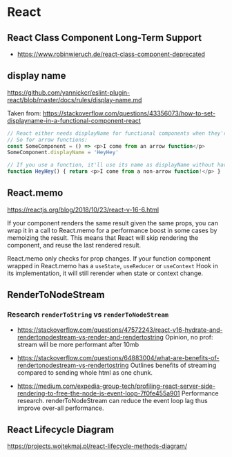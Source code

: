 # React

## React Class Component Long-Term Support
- https://www.robinwieruch.de/react-class-component-deprecated

## display name

https://github.com/yannickcr/eslint-plugin-react/blob/master/docs/rules/display-name.md

Taken from: https://stackoverflow.com/questions/43356073/how-to-set-displayname-in-a-functional-component-react
```js
// React either needs displayName for functional components when they're defined as arrow functions, or the name of the function itself.
// So for arrow functions:
const SomeComponent = () => <p>I come from an arrow function</p>
SomeComponent.displayName = 'HeyHey'

// If you use a function, it'll use its name as displayName without having to define it separately:
function HeyHey() { return <p>I come from a non-arrow function!</p> }
```

## React.memo
https://reactjs.org/blog/2018/10/23/react-v-16-6.html

If your component renders the same result given the same props, you can wrap it in a call to React.memo for a performance boost in some cases by memoizing the result. This means that React will skip rendering the component, and reuse the last rendered result.

React.memo only checks for prop changes. If your function component wrapped in React.memo has a `useState`, `useReducer` or `useContext` Hook in its implementation, it will still rerender when state or context change.

## RenderToNodeStream
### Research `renderToString` vs `renderToNodeStream`
- https://stackoverflow.com/questions/47572243/react-v16-hydrate-and-rendertonodestream-vs-render-and-rendertostring
Opinion, no prof: stream will be more performant after 10mb

- https://stackoverflow.com/questions/64883004/what-are-benefits-of-rendertonodestream-vs-rendertostring
Outlines benefits of streaming compared to sending whole html as one chunk.

- https://medium.com/expedia-group-tech/profiling-react-server-side-rendering-to-free-the-node-js-event-loop-7f0fe455a901
Performance research.
renderToNodeStream can reduce the event loop lag thus improve over-all performance.

## React Lifecycle Diagram
https://projects.wojtekmaj.pl/react-lifecycle-methods-diagram/
